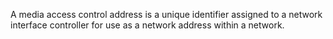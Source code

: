 A media access control address is a unique identifier assigned to a network interface controller for use as a network address within a network.